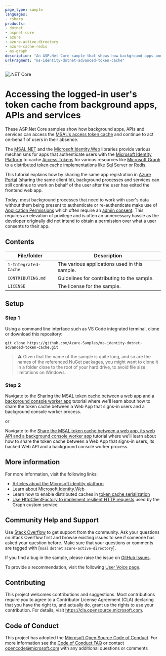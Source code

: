 ```yaml
---
page_type: sample
languages:
- csharp
products:
- dotnet
- aspnet-core
- azure
- azure-active-directory
- azure-cache-redis
- ms-graph
description: "An ASP.Net Core sample that shows how background apps and services can access the MSAL token cache and continue to act on-behalf of users in their absence."
urlFragment: "ms-identity-dotnet-advanced-token-cache"
---
```


![.NET Core](https://github.com/Azure-Samples/ms-identity-dotnet-advanced-token-cache/workflows/.NET%20Core/badge.svg)

# Accessing the logged-in user's token cache from background apps, APIs and services


These ASP.Net Core samples show how background apps, APIs and services can access  the [MSAL's access token cache](https://github.com/AzureAD/microsoft-authentication-library-for-dotnet/wiki/token-cache-serialization) and continue to act on-behalf of users in their absence.

The [MSAL.NET](http://aka.ms/msal-net) and the [Microsoft.Identity.Web](https://aka.ms/microsoft-identity-web) libraries provide various mechanisms for apps that authenticate users with the [Microsoft Identity Platform](http://aka.ms/identityplatform) to cache [Access Tokens](https://aka.ms/access-tokens) for various resources like [Microsoft Graph](https://graph.microsoft.com) to a [distributed token cache implementations like Sql Server or Redis](https://github.com/AzureAD/microsoft-identity-web/wiki/token-cache-serialization).

This tutorial explains how by sharing the same app registration in [Azure Portal](https://portal.azure.com/) (sharing the same client Id), background processes and services can still continue to work on behalf of the user after the user has exited the frontend web app.

Today, most background processes that need to work with user's data without them being present to authenticate or re-authenticate make use of [Application Permissions](https://docs.microsoft.com/graph/auth/auth-concepts#microsoft-graph-permissions) which often require an [admin consent](https://docs.microsoft.com/azure/active-directory/develop/v2-admin-consent). This requires an elevation of privilege and is often an unnecessary hassle as the developer originally did not intend to obtain a permission over what a user consents to their app.

## Contents

| File/folder                 | Description                                |
|-----------------------------|--------------------------------------------|
| `1-Integrated-Cache`        | The various applications used in this sample. |
| `CONTRIBUTING.md`           | Guidelines for contributing to the sample. |
| `LICENSE`                   | The license for the sample.                |

## Setup

### Step 1

Using a command line interface such as VS Code integrated terminal, clone or download this repository:

```console
git clone https://github.com/Azure-Samples/ms-identity-dotnet-advanced-token-cache.git
```

> :warning: Given that the name of the sample is quite long, and so are the names of the referenced NuGet packages, you might want to clone it in a folder close to the root of your hard drive, to avoid file size limitations on Windows.

### Step 2

Navigate to the [Sharing the MSAL token cache between a web app and a background console worker app](./1-Integrated-Cache/1-1-WebApp-BgWorker/README.md) tutorial where we'll learn about how to share the token cache between a Web App that signs-in users and a background console worker process.

or

Navigate to the [Share the MSAL token cache between a web app, its web API and a background console worker app](./1-Integrated-Cache/1-2-WebAPI-BgWorker/README.md) tutorial where we'll learn about how to share the token cache between a Web App that signs-in users, its backed Web API and a background console worker process.

## More information

For more information, visit the following links:

- [Articles about the Microsoft identity platform](http://aka.ms/aaddevv2)
- Learn about [Microsoft.Identity.Web](https://github.com/AzureAD/microsoft-identity-web/wiki)
- Learn how to enable distributed caches in [token cache serialization](https://github.com/AzureAD/microsoft-identity-web/wiki/token-cache-serialization)
- [Use HttpClientFactory to implement resilient HTTP requests](https://docs.microsoft.com/en-us/dotnet/standard/microservices-architecture/implement-resilient-applications/use-httpclientfactory-to-implement-resilient-http-requests) used by the Graph custom service

## Community Help and Support

Use [Stack Overflow](http://stackoverflow.com/questions/tagged/msal) to get support from the community.
Ask your questions on Stack Overflow first and browse existing issues to see if someone has asked your question before.
Make sure that your questions or comments are tagged with [`msal` `dotnet` `azure-active-directory`].

If you find a bug in the sample, please raise the issue on [GitHub Issues](../../issues).

To provide a recommendation, visit the following [User Voice page](https://feedback.azure.com/forums/169401-azure-active-directory).

## Contributing

This project welcomes contributions and suggestions.  Most contributions require you to agree to a
Contributor License Agreement (CLA) declaring that you have the right to, and actually do, grant us
the rights to use your contribution. For details, visit https://cla.opensource.microsoft.com.

## Code of Conduct

This project has adopted the [Microsoft Open Source Code of Conduct](https://opensource.microsoft.com/codeofconduct/).
For more information see the [Code of Conduct FAQ](https://opensource.microsoft.com/codeofconduct/faq/) or
contact [opencode@microsoft.com](mailto:opencode@microsoft.com) with any additional questions or comments
